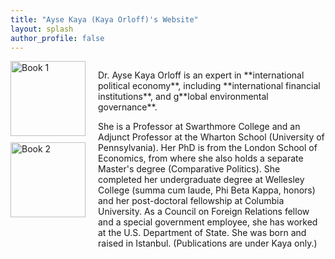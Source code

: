 ```yaml
---
title: "Ayse Kaya (Kaya Orloff)'s Website"
layout: splash
author_profile: false
---
```


<div style="display: flex; align-items: flex-start; gap: 20px;">
  <div>
    <img src="images/book1.jpg" alt="Book 1" style="width: 120px; margin-bottom: 10px;" />
    <img src="images/book2.jpg" alt="Book 2" style="width: 120px;" />
  </div>
  <div>
    <p>
Dr. Ayse Kaya Orloff is an expert in **international political economy**, including **international financial institutions**, and g**lobal environmental governance**.  

She is a Professor at Swarthmore College and an Adjunct Professor at the Wharton School (University of Pennsylvania). Her PhD is from the London School of Economics, from where she also holds a separate Master's degree (Comparative Politics). She completed her undergraduate degree at Wellesley College (summa cum laude, Phi Beta Kappa, honors) and her post-doctoral fellowship at Columbia University. As a Council on Foreign Relations fellow and a special government employee, she has worked at the U.S. Department of State.  She was born and raised in Istanbul.
(Publications are under Kaya only.)
    </p>
  </div>
</div>






